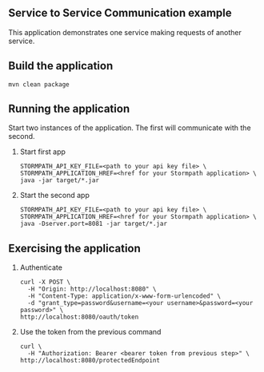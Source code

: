 ## Service to Service Communication example

This application demonstrates one service making requests of another service.

## Build the application

```
mvn clean package
```

## Running the application

Start two instances of the application. The first will communicate with the second.

1. Start first app 

    ```
    STORMPATH_API_KEY_FILE=<path to your api key file> \
    STORMPATH_APPLICATION_HREF=<href for your Stormpath application> \
    java -jar target/*.jar
    ```

2. Start the second app

    ```
    STORMPATH_API_KEY_FILE=<path to your api key file> \
    STORMPATH_APPLICATION_HREF=<href for your Stormpath application> \
    java -Dserver.port=8081 -jar target/*.jar
    ```

## Exercising the application

1. Authenticate

    ```
    curl -X POST \
      -H "Origin: http://localhost:8080" \
      -H "Content-Type: application/x-www-form-urlencoded" \
      -d "grant_type=password&username=<your username>&password=<your password>" \
    http://localhost:8080/oauth/token
    ```

2. Use the token from the previous command

    ```
    curl \
      -H "Authorization: Bearer <bearer token from previous step>" \
    http://localhost:8080/protectedEndpoint
    ```